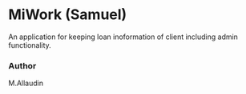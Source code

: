 # MiWork (Samuel)

An application for keeping loan inoformation of client including admin
functionality.


### Author
M.Allaudin

